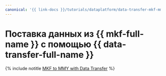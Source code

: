 ```yaml
---
canonical: '{{ link-docs }}/tutorials/dataplatform/data-transfer-mkf-mmy'
---
```


# Поставка данных из {{ mkf-full-name }} с помощью {{ data-transfer-full-name }}


{% include notitle [MKF to MMY with Data Transfer](../../_tutorials/dataplatform/data-transfer-mkf-mmy.md) %}